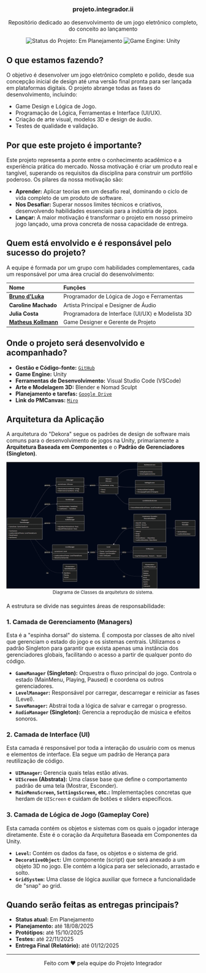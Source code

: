 <h3 align="center">projeto.integrador.ii</h3>
<p align="center"> Repositório dedicado ao desenvolvimento de um jogo eletrônico completo, do conceito ao lançamento </p>

<p align="center">
  <img src="https://img.shields.io/badge/status-Em%20Planejamento-yellow" alt="Status do Projeto: Em Planejamento">
  <img src="https://img.shields.io/badge/engine-Unity-black?logo=unity" alt="Game Engine: Unity">
  <!-- <img src="https://img.shields.io/badge/licen%C3%A7a-MIT-blue" alt="Licença: MIT"> -->
</p>

## O que estamos fazendo?

O objetivo é desenvolver um jogo eletrônico completo e polido, desde sua concepção inicial de design até uma versão final pronta para ser lançada em plataformas digitais. O projeto abrange todas as fases do desenvolvimento, incluindo:

- Game Design e Lógica de Jogo.
- Programação de Lógica, Ferramentas e Interface (UI/UX).
- Criação de arte visual, modelos 3D e design de áudio.
- Testes de qualidade e validação.

## Por que este projeto é importante?

Este projeto representa a ponte entre o conhecimento acadêmico e a experiência prática do mercado. Nossa motivação é criar um produto real e tangível, superando os requisitos da disciplina para construir um portfólio poderoso. Os pilares da nossa motivação são:

- **Aprender:** Aplicar teorias em um desafio real, dominando o ciclo de vida completo de um produto de software.
- **Nos Desafiar:** Superar nossos limites técnicos e criativos, desenvolvendo habilidades essenciais para a indústria de jogos.
- **Lançar:** A maior motivação é transformar o projeto em nosso primeiro jogo lançado, uma prova concreta de nossa capacidade de entrega.

## Quem está envolvido e é responsável pelo sucesso do projeto?

A equipe é formada por um grupo com habilidades complementares, cada um responsável por uma área crucial do desenvolvimento:

| Nome                                                  | Funções                                          |
| :---------------------------------------------------- | :----------------------------------------------- |
| [**Bruno d'Luka**](https://www.github.com/bdlukaa)    | Programador de Lógica de Jogo e Ferramentas      |
| **Caroline Machado**                                  | Artista Principal e Designer de Áudio            |
| **Julia Costa**                                       | Programadora de Interface (UI/UX) e Modelista 3D |
| [**Matheus Kollmann**](https://github.com/Illumimatt) | Game Designer e Gerente de Projeto               |

## Onde o projeto será desenvolvido e acompanhado?

- **Gestão e Código-fonte:** [`GitHub`](https://github.com/Illumimatt/ProjetoIntegrador2)
- **Game Engine:** Unity
- **Ferramentas de Desenvolvimento:** Visual Studio Code (VSCode)
- **Arte e Modelagem 3D:** Blender e Nomad Sculpt
- **Planejamento e tarefas:** [`Google Drive`](https://drive.google.com/drive/folders/1RwOFW-68JM9Si7ZjIWvBx5EgL9dN5c1B?usp=sharing)
- **Link do PMCanvas:** [`Miro`](https://miro.com/app/board/uXjVJUXGZKc=/?share_link_id=260673801956)

## Arquitetura da Aplicação

A arquitetura do "Dekora" segue os padrões de design de software mais comuns para o desenvolvimento de jogos na Unity, primariamente a **Arquitetura Baseada em Componentes** e o **Padrão de Gerenciadores (Singleton)**.

<p align="center">
  <img src="arquitetura/DiagramaDeClassesDekora.png" alt="Diagrama de Classes da Arquitetura do Dekora" width="1000"/>
  <br/>
  <sup>Diagrama de Classes da arquitetura do sistema.</sup>
</p>

A estrutura se divide nas seguintes áreas de responsabilidade:

### 1. Camada de Gerenciamento (Managers)
Esta é a "espinha dorsal" do sistema. É composta por classes de alto nível que gerenciam o estado do jogo e os sistemas centrais. Utilizamos o padrão Singleton para garantir que exista apenas uma instância dos gerenciadores globais, facilitando o acesso a partir de qualquer ponto do código.

* **`GameManager` (Singleton):** Orquestra o fluxo principal do jogo. Controla o estado (MainMenu, Playing, Paused) e coordena os outros gerenciadores.
* **`LevelManager`:** Responsável por carregar, descarregar e reiniciar as fases (Level).
* **`SaveManager`:** Abstrai toda a lógica de salvar e carregar o progresso.
* **`AudioManager` (Singleton):** Gerencia a reprodução de música e efeitos sonoros.

### 2. Camada de Interface (UI)
Esta camada é responsável por toda a interação do usuário com os menus e elementos de interface. Ela segue um padrão de Herança para reutilização de código.

* **`UIManager`:** Gerencia quais telas estão ativas.
* **`UIScreen` (Abstrata):** Uma classe base que define o comportamento padrão de uma tela (Mostrar, Esconder).
* **`MainMenuScreen`, `SettingsScreen`, etc.:** Implementações concretas que herdam de `UIScreen` e cuidam de botões e sliders específicos.

### 3. Camada de Lógica de Jogo (Gameplay Core)
Esta camada contém os objetos e sistemas com os quais o jogador interage diretamente. Este é o coração da Arquitetura Baseada em Componentes da Unity.

* **`Level`:** Contém os dados da fase, os objetos e o sistema de grid.
* **`DecorativeObject`:** Um componente (script) que será anexado a um objeto 3D no jogo. Ele contém a lógica para ser selecionado, arrastado e solto.
* **`GridSystem`:** Uma classe de lógica auxiliar que fornece a funcionalidade de "snap" ao grid.

## Quando serão feitas as entregas principais?

- **Status atual:** Em Planejamento
- **Planejamento:** até 18/08/2025
- **Protótipos:** até 15/10/2025
- **Testes:** até 22/11/2025
- **Entrega Final (Relatório):** até 01/12/2025

---

<div align="center">
    <p>Feito com ❤️ pela equipe do Projeto Integrador</p>
</div>
